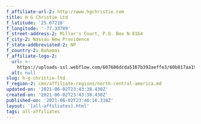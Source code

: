 ```yaml
---
f_affiliate-url-2: http://www.hgchristie.com
title: H G Christie Ltd
f_latitude: '25.07218'
f_longitude: '-77.33789'
f_street-address-2: Millar's Court, P.O. Box N-8164­
f_city-2: Nassau New Providence­
f_state-addbreviated-2: NP­
f_country-2: Bahamas
f_affiliate-logo-2:
  url: >-
    https://uploads-ssl.webflow.com/607686dcda5167b392aeffe3/60b817aa198e404503c6f449_6081e56e08d9db688690878c_60785a3570d6913b321fb4dc_hgc_and_cire_combined_png_copy_red_copy.png
  alt: null
slug: h-g-christie-ltd
f_region-2: cms/affiliate-regions/north-central-america.md
updated-on: '2021-06-02T23:43:38.430Z'
created-on: '2021-06-02T23:43:38.430Z'
published-on: '2021-06-02T23:48:16.338Z'
layout: '[all-affiliates].html'
tags: all-affiliates
---
```



